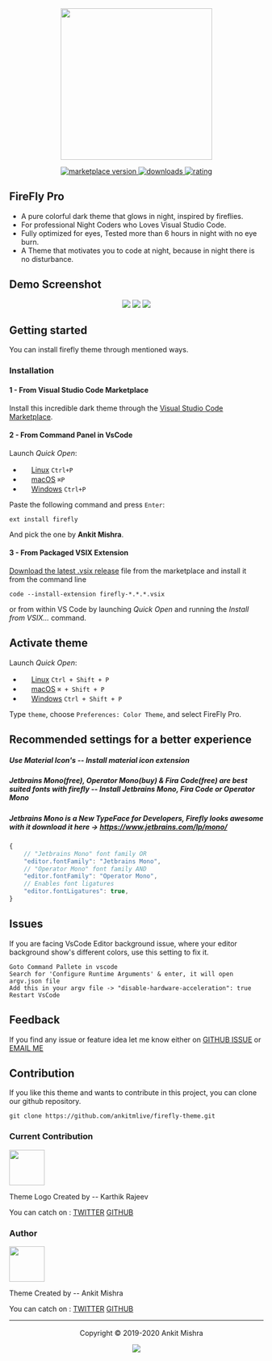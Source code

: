 <div align="center">
<img src="https://raw.githubusercontent.com/ankitmlive/firefly-theme/master/assets/firefly-theme-icon.png" width="300">
</div>

<p align="center">
  <!-- marketplace version -->
  <a href="https://marketplace.visualstudio.com/items?itemName=ankitcode.firefly">
    <img alt="marketplace version" src="https://img.shields.io/vscode-marketplace/v/ankitcode.firefly.svg?maxAge=3600&style=for-the-badge&labelColor=c2d943&color=859900">
  </a>
  <!-- downloads -->
  <a href="https://marketplace.visualstudio.com/items?itemName=ankitcode.firefly">
    <img alt="downloads" src="https://img.shields.io/visual-studio-marketplace/d/ankitcode.firefly.svg?maxAge=3600&style=for-the-badge&labelColor=fc8b4c&color=ff6600">
  </a>
  <!-- rating -->
  <a href="https://marketplace.visualstudio.com/items?itemName=ankitcode.firefly">
    <img alt="rating" src="https://img.shields.io/visual-studio-marketplace/stars/ankitcode.firefly.svg?maxAge=86400&style=for-the-badge&labelColor=827db5&color=56518a">
  </a>
</p>


## FireFly Pro

 * A pure colorful dark theme that glows in night, inspired by fireflies.
 * For professional Night Coders who Loves Visual Studio Code.
 * Fully optimized for eyes, Tested more than 6 hours in night with no eye burn.
 * A Theme that motivates you to code at night, because in night there is no disturbance.

## Demo Screenshot

<div align="center">
  <img src="https://raw.githubusercontent.com/ankitmlive/firefly-theme/master/assets/first-demo.png" >
  <img src="https://raw.githubusercontent.com/ankitmlive/firefly-theme/master/assets/second-demo.png">
  <img src="https://raw.githubusercontent.com/ankitmlive/firefly-theme/master/assets/third-demo.png">
</div>

## Getting started
You can install firefly theme through mentioned ways.

### Installation

#### 1 - From Visual Studio Code Marketplace

Install this incredible dark theme through the [Visual Studio Code Marketplace](https://marketplace.visualstudio.com/items?itemName=ankitcode.firefly).

#### 2 - From Command Panel in  VsCode

Launch *Quick Open*:
  - <img src="https://www.kernel.org/theme/images/logos/favicon.png" width=16 height=16/> <a href="https://code.visualstudio.com/shortcuts/keyboard-shortcuts-linux.pdf">Linux</a> `Ctrl+P`
  - <img src="https://developer.apple.com/favicon.ico" width=16 height=16/> <a href="https://code.visualstudio.com/shortcuts/keyboard-shortcuts-macos.pdf">macOS</a> `⌘P`
  - <img src="https://www.microsoft.com/favicon.ico" width=16 height=16/> <a href="https://code.visualstudio.com/shortcuts/keyboard-shortcuts-windows.pdf">Windows</a> `Ctrl+P`

Paste the following command and press `Enter`:

```shell
ext install firefly
```

And pick the one by **Ankit Mishra**.

#### 3 - From Packaged VSIX Extension

[Download the latest .vsix release](https://marketplace.visualstudio.com/_apis/public/gallery/publishers/ankitcode/vsextensions/firefly/latest/vspackage) file from the marketplace and install it from the command line


```shell
code --install-extension firefly-*.*.*.vsix
```
or from within VS Code by launching *Quick Open* and running the *Install from VSIX...* command.

## Activate theme

Launch *Quick Open*:

  - <img src="https://www.kernel.org/theme/images/logos/favicon.png" width=16 height=16/> <a href="https://code.visualstudio.com/shortcuts/keyboard-shortcuts-linux.pdf">Linux</a> `Ctrl + Shift + P`
  - <img src="https://developer.apple.com/favicon.ico" width=16 height=16/> <a href="https://code.visualstudio.com/shortcuts/keyboard-shortcuts-macos.pdf">macOS</a> `⌘ + Shift + P`
  - <img src="https://www.microsoft.com/favicon.ico" width=16 height=16/> <a href="https://code.visualstudio.com/shortcuts/keyboard-shortcuts-windows.pdf">Windows</a> `Ctrl + Shift + P`

Type `theme`, choose `Preferences: Color Theme`, and select FireFly Pro.


## Recommended settings for a better experience

##### Use Material Icon's -- Install material icon extension
##### Jetbrains Mono(free), Operator Mono(buy) & Fira Code(free) are best suited fonts with firefly -- Install Jetbrains Mono, Fira Code or Operator Mono
##### Jetbrains Mono is a New TypeFace for Developers, Firefly looks awesome with it download it here -> https://www.jetbrains.com/lp/mono/

```js
{
    // "Jetbrains Mono" font family OR
    "editor.fontFamily": "Jetbrains Mono",
    // "Operator Mono" font family AND
    "editor.fontFamily": "Operator Mono",
    // Enables font ligatures
    "editor.fontLigatures": true,
}
```
## Issues

If you are facing VsCode Editor background issue, where your editor background show's different colors, use this setting to fix it.

```shell
Goto Command Pallete in vscode
Search for 'Configure Runtime Arguments' & enter, it will open argv.json file
Add this in your argv file -> "disable-hardware-acceleration": true 
Restart VsCode
```

## Feedback

If you find any issue or feature idea let me know either on [GITHUB ISSUE](https://github.com/ankitmlive/firefly-theme/issues) or [EMAIL ME](ankitmlive@gmail.com)

## Contribution

If you like this theme and wants to contribute in this project, you can clone our github repository.

```shell
git clone https://github.com/ankitmlive/firefly-theme.git
```

### Current Contribution

<img src="https://raw.githubusercontent.com/ankitmlive/firefly-theme/master/assets/karthik.png" width=70/>

Theme Logo Created by -- Karthik Rajeev 

You can catch on : [TWITTER](https://twitter.com/KarthuRajeev)    [GITHUB](https://github.com/camlent)

### Author

  <img src="https://raw.githubusercontent.com/ankitmlive/firefly-theme/master/assets/ankit.png" width="70"/>

Theme Created by -- Ankit Mishra


  You can catch on : [TWITTER](https://twitter.com/ankitmlive) [GITHUB](https://github.com/ankitmlive)

---

<p align="center"> <img src="https://raw.githubusercontent.com/ankitmlive/firefly-theme/master/assets/firefly-theme-icon.png" width=16 height=16/> Copyright &copy; 2019-2020 Ankit Mishra</p>
<p align="center"><a href="http://www.apache.org/licenses/LICENSE-2.0"><img src="https://img.shields.io/badge/License-Apache_2.0-5E81AC.svg?style=flat-square"/></a></p>







